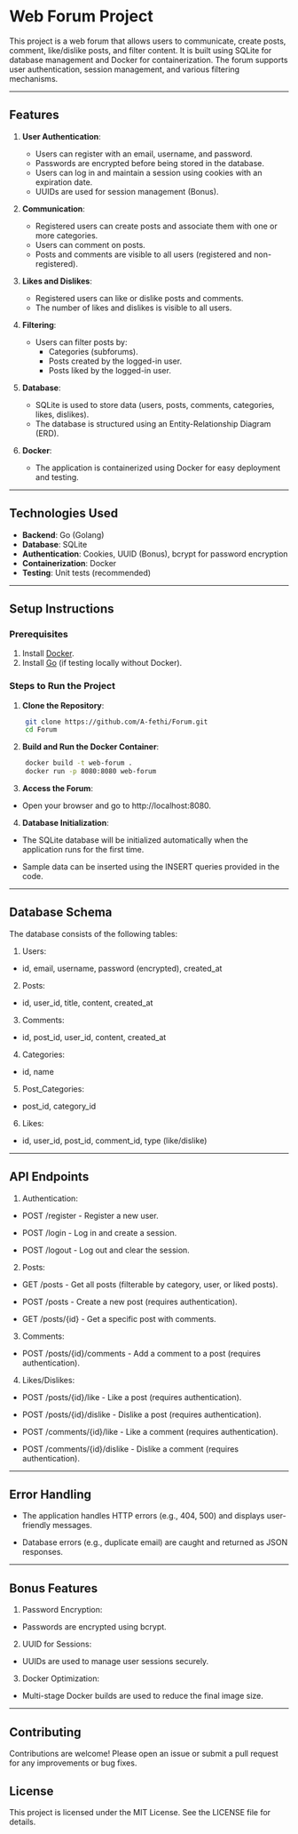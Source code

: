 # Web Forum Project

This project is a web forum that allows users to communicate, create posts, comment, like/dislike posts, and filter content. It is built using SQLite for database management and Docker for containerization. The forum supports user authentication, session management, and various filtering mechanisms.

---

## Features

1. **User Authentication**:
   - Users can register with an email, username, and password.
   - Passwords are encrypted before being stored in the database.
   - Users can log in and maintain a session using cookies with an expiration date.
   - UUIDs are used for session management (Bonus).

2. **Communication**:
   - Registered users can create posts and associate them with one or more categories.
   - Users can comment on posts.
   - Posts and comments are visible to all users (registered and non-registered).

3. **Likes and Dislikes**:
   - Registered users can like or dislike posts and comments.
   - The number of likes and dislikes is visible to all users.

4. **Filtering**:
   - Users can filter posts by:
     - Categories (subforums).
     - Posts created by the logged-in user.
     - Posts liked by the logged-in user.

5. **Database**:
   - SQLite is used to store data (users, posts, comments, categories, likes, dislikes).
   - The database is structured using an Entity-Relationship Diagram (ERD).

6. **Docker**:
   - The application is containerized using Docker for easy deployment and testing.

---

## Technologies Used

- **Backend**: Go (Golang)
- **Database**: SQLite
- **Authentication**: Cookies, UUID (Bonus), bcrypt for password encryption
- **Containerization**: Docker
- **Testing**: Unit tests (recommended)

---

## Setup Instructions

### Prerequisites

1. Install [Docker](https://docs.docker.com/get-docker/).
2. Install [Go](https://golang.org/doc/install) (if testing locally without Docker).

### Steps to Run the Project

1. **Clone the Repository**:
```bash
    git clone https://github.com/A-fethi/Forum.git
    cd Forum
```

2. **Build and Run the Docker Container**:
```bash
    docker build -t web-forum .
    docker run -p 8080:8080 web-forum
```

3. **Access the Forum**:

- Open your browser and go to http://localhost:8080.

4. **Database Initialization**:

- The SQLite database will be initialized automatically when the application runs for the first time.

- Sample data can be inserted using the INSERT queries provided in the code.

---

## Database Schema

The database consists of the following tables:

1. Users:

- id, email, username, password (encrypted), created_at

2. Posts:

- id, user_id, title, content, created_at

3. Comments:

- id, post_id, user_id, content, created_at

4. Categories:

- id, name

5. Post_Categories:

- post_id, category_id

6. Likes:

- id, user_id, post_id, comment_id, type (like/dislike)

---

## API Endpoints

1. Authentication:

- POST /register - Register a new user.

- POST /login - Log in and create a session.

- POST /logout - Log out and clear the session.

2. Posts:

- GET /posts - Get all posts (filterable by category, user, or liked posts).

- POST /posts - Create a new post (requires authentication).

- GET /posts/{id} - Get a specific post with comments.

3. Comments:

- POST /posts/{id}/comments - Add a comment to a post (requires authentication).

4. Likes/Dislikes:

- POST /posts/{id}/like - Like a post (requires authentication).

- POST /posts/{id}/dislike - Dislike a post (requires authentication).

- POST /comments/{id}/like - Like a comment (requires authentication).

- POST /comments/{id}/dislike - Dislike a comment (requires authentication).

---

## Error Handling

- The application handles HTTP errors (e.g., 404, 500) and displays user-friendly messages.

- Database errors (e.g., duplicate email) are caught and returned as JSON responses.

---

## Bonus Features

1. Password Encryption:

- Passwords are encrypted using bcrypt.

2. UUID for Sessions:

- UUIDs are used to manage user sessions securely.

3. Docker Optimization:

- Multi-stage Docker builds are used to reduce the final image size.

---

## Contributing

Contributions are welcome! Please open an issue or submit a pull request for any improvements or bug fixes.

## License
This project is licensed under the MIT License. See the LICENSE file for details.